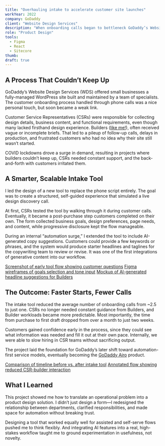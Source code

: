 ```yaml
---
title: "Overhauling intake to accelerate customer site launches"
workYear: 2022
company: GoDaddy
client: "Website Design Services"
description: "When onboarding calls began to bottleneck GoDaddy’s Website Design Services during a pandemic, I designed a scalable intake tool that replaced phone scripts and gave customers a clearer path to launch. Fewer calls resulted in faster delivery and happier customers"
role: "Product Design"
tools:
  - Figma
  - React
  - Sitecore
thumb:
draft: true
---
```


## A Process That Couldn’t Keep Up

GoDaddy’s Website Design Services (WDS) offered small businesses a fully-managed WordPress site built and maintained by a team of specialists. The customer onboarding process handled through phone calls was a nice personal touch, but soon became a weak link.

Customer Service Representatives (CSRs) were responsible for collecting design details, business content, and functional requirements, even though many lacked firsthand design experience. Builders ([like me!](#)), often received vague or incomplete briefs. That led to a pileup of follow-up calls, delays in production, and frustrated customers who had no idea why their site still wasn’t started.

COVID lockdowns drove a surge in demand, resulting in projects where builders couldn’t keep up, CSRs needed constant support, and the back-and-forth with customers irritated them.

## A Smarter, Scalable Intake Tool

I led the design of a new tool to replace the phone script entirely. The goal was to create a structured, self-guided experience that simulated a live design discovery call.

At first, CSRs tested the tool by walking through it during customer calls. Eventually, it became a post-purchase step customers completed on their own. The form collected business goals, design preferences, page needs, and content, while progressive disclosure kept the flow manageable.

During an internal “automation surge,” I extended the tool to include AI-generated copy suggestions. Customers could provide a few keywords or phrases, and the system would produce starter headlines and taglines for the copywriting team to review or revise. It was one of the first integrations of generative content into our workflow.

[Screenshot of early tool flow showing customer questions](#)
[Figma wireframes of goals selection and tone input](#)
[Mockup of AI-generated headline suggestions for Builders](#)

## The Outcome: Faster Starts, Fewer Calls

The intake tool reduced the average number of onboarding calls from ~2.5 to just one. CSRs no longer needed constant guidance from Builders, and Builder workloads became more predictable. Most importantly, the time from purchase to first draft dropped from over a month to just two weeks.

Customers gained confidence early in the process, since they could see what information was needed and fill it out at their own pace. Internally, we were able to slow hiring in CSR teams without sacrificing output.

The project laid the foundation for GoDaddy’s later shift toward automation-first service models, eventually becoming the [GoDaddy Airo](https://www.godaddy.com/airoallaccess) product.

[Comparison of timeline before vs. after intake tool](#)
[Annotated flow showing reduced CSR-builder interaction](#)

## What I Learned

This project showed me how to translate an operational problem into a product design solution. I didn’t just design a form—I redesigned the relationship between departments, clarified responsibilities, and made space for automation without breaking trust.

Designing a tool that worked equally well for assisted and self-serve flows pushed me to think flexibly. And integrating AI features into a real, high-stakes workflow taught me to ground experimentation in usefulness, not novelty.
